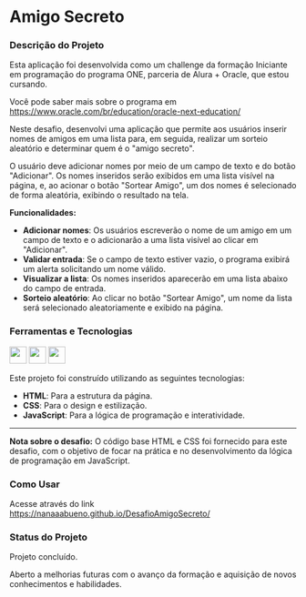 # Amigo Secreto

### **Descrição do Projeto**

Esta aplicação foi desenvolvida como um challenge da formação Iniciante em programação do programa ONE, parceria de Alura + Oracle, que estou cursando.

Você pode saber mais sobre o programa em https://www.oracle.com/br/education/oracle-next-education/

Neste desafio, desenvolvi uma aplicação que permite aos usuários inserir nomes de amigos em uma lista para, em seguida, realizar um sorteio aleatório e determinar quem é o "amigo secreto".

O usuário deve adicionar nomes por meio de um campo de texto e do botão "Adicionar". Os nomes inseridos serão exibidos em uma lista visível na página, e, ao acionar o botão "Sortear Amigo", um dos nomes é selecionado de forma aleatória, exibindo o resultado na tela.

**Funcionalidades:**

* **Adicionar nomes**: Os usuários escreverão o nome de um amigo em um campo de texto e o adicionarão a uma lista visível ao clicar em "Adicionar".
* **Validar entrada**: Se o campo de texto estiver vazio, o programa exibirá um alerta solicitando um nome válido.
* **Visualizar a lista**: Os nomes inseridos aparecerão em uma lista abaixo do campo de entrada.
* **Sorteio aleatório**: Ao clicar no botão "Sortear Amigo", um nome da lista será selecionado aleatoriamente e exibido na página.

### **Ferramentas e Tecnologias**
<img loading="lazy" src="https://cdn.jsdelivr.net/gh/devicons/devicon@latest/icons/javascript/javascript-original.svg" width="30" height="30"/> <img loading="lazy" src="https://cdn.jsdelivr.net/gh/devicons/devicon@latest/icons/css3/css3-original-wordmark.svg" width="30" height="30"/> <img loading="lazy" src="https://cdn.jsdelivr.net/gh/devicons/devicon@latest/icons/html5/html5-original-wordmark.svg" width="30" height="30"/>

Este projeto foi construído utilizando as seguintes tecnologias:

* **HTML**: Para a estrutura da página.
* **CSS**: Para o design e estilização.
* **JavaScript**: Para a lógica de programação e interatividade.


          
          

          

***

**Nota sobre o desafio:** O código base HTML e CSS foi fornecido para este desafio, com o objetivo de focar na prática e no desenvolvimento da lógica de programação em JavaScript.

### **Como Usar**

Acesse através do link https://nanaaabueno.github.io/DesafioAmigoSecreto/

### **Status do Projeto**

Projeto concluído. 

Aberto a melhorias futuras com o avanço da formação e aquisição de novos conhecimentos e habilidades.
